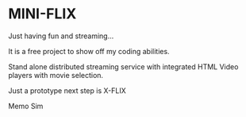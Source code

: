 # MINI-FLIX

Just having fun and streaming...

It is a free project to show off my coding abilities.

Stand alone distributed streaming service with integrated HTML Video players with movie selection.

Just a prototype next step is X-FLIX

Memo Sim 
